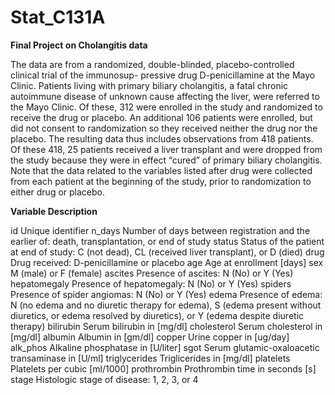 # Stat_C131A
**Final Project on Cholangitis data**

The data are from a randomized, double-blinded, placebo-controlled clinical trial of the immunosup- pressive drug D-penicillamine at the Mayo Clinic. Patients living with primary biliary cholangitis, a fatal chronic autoimmune disease of unknown cause affecting the liver, were referred to the Mayo Clinic. Of these, 312 were enrolled in the study and randomized to receive the drug or placebo. An additional 106 patients were enrolled, but did not consent to randomization so they received neither the drug nor the placebo. The resulting data thus includes observations from 418 patients. Of these 418, 25 patients received a liver transplant and were dropped from the study because they were in effect “cured” of primary biliary cholangitis. Note that the data related to the variables listed after drug were collected from each patient at the beginning of the study, prior to randomization to either drug or placebo.


**Variable                        Description**

id                              Unique identifier
n_days                          Number of days between registration and the earlier of: death, transplantation, or end of study
status                          Status of the patient at end of study: C (not dead), CL (received liver transplant), or D (died)
drug                            Drug received: D-penicillamine or placebo
age                             Age at enrollment [days]
sex                             M (male) or F (female)
ascites                         Presence of ascites: N (No) or Y (Yes)
hepatomegaly                    Presence of hepatomegaly: N (No) or Y (Yes)
spiders                         Presence of spider angiomas: N (No) or Y (Yes)
edema                           Presence of edema: N (no edema and no diuretic therapy for edema), S (edema present without diuretics, or edema resolved by
                                diuretics), or Y (edema despite diuretic therapy)
bilirubin                       Serum bilirubin in [mg/dl]
cholesterol                     Serum cholesterol in [mg/dl]
albumin                         Albumin in [gm/dl]
copper                          Urine copper in [ug/day]
alk_phos                        Alkaline phosphatase in [U/liter]
sgot                            Serum glutamic-oxaloacetic transaminase in [U/ml]
triglycerides                   Triglicerides in [mg/dl]
platelets                       Platelets per cubic [ml/1000]
prothrombin                     Prothrombin time in seconds [s]
stage                           Histologic stage of disease: 1, 2, 3, or 4
